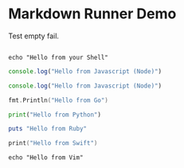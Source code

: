 # Markdown Runner Demo

Test empty fail.
```
```

```
echo "Hello from your Shell"
```

```javascript
console.log("Hello from Javascript (Node)")
```

```js
console.log("Hello from Javascript (Node)")
```

```go
fmt.Println("Hello from Go")
```

```python
print("Hello from Python")
```

```ruby
puts "Hello from Ruby"
```

```swift
print("Hello from Swift")
```

```vim
echo "Hello from Vim"
```
